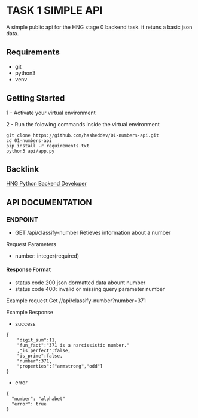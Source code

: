 # TASK 1 SIMPLE API

A simple public api for the HNG stage 0 backend task. it retuns a basic json data.

## Requirements
- git
- python3
- venv


## Getting Started
1 - Activate your virtual environment

2 - Run the folowing commands inside the virtual environment

```shell
git clone https://github.com/hasheddev/01-numbers-api.git
cd 01-numbers-api
pip install -r requirements.txt
python3 api/app.py
```

## Backlink
[HNG Python Backend Developer](https://hng.tech/hire/python-developers)

## API DOCUMENTATION

### ENDPOINT
- GET /api/classify-number
  Retieves information about a number

Request Parameters
- number: integer(required)
  
#### Response Format
  
  - status code 200 json dormatted data abount number
  - status code 400: invalid or missing query parameter number

Example request
Get //api/classify-number?number=371

Example Response
 - success
```
{
    "digit_sum":11,
    "fun_fact":"371 is a narcissistic number."
    ,"is_perfect":false,
    "is_prime":false,
    "number":371,
    "properties":["armstrong","odd"]
}
```

  - error
  
  ```
{
    "number": "alphabet"
    "error": true
}
  ```




